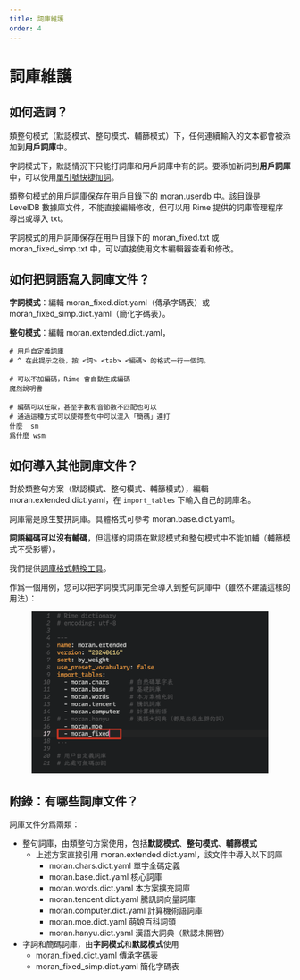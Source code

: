 ```yaml
---
title: 詞庫維護
order: 4
---
```


# 詞庫維護

## 如何造詞？

類整句模式（默認模式、整句模式、輔篩模式）下，任何連續輸入的文本都會被添加到**用戶詞庫**中。

字詞模式下，默認情況下只能打詞庫和用戶詞庫中有的詞。要添加新詞到**用戶詞庫**中，可以使用[單引號快捷加詞](/book/schemas/zici/features.md#手動造詞鍵)。

[//]: # ({% hint style="info" %})
類整句模式的用戶詞庫保存在用戶目錄下的 moran.userdb 中。該目錄是 LevelDB 數據庫文件，不能直接編輯修改，但可以用 Rime 提供的詞庫管理程序導出或導入 txt。

字詞模式的用戶詞庫保存在用戶目錄下的 moran\_fixed.txt 或 moran\_fixed\_simp.txt 中，可以直接使用文本編輯器查看和修改。

[//]: # ({% endhint %})

## 如何把詞語寫入詞庫文件？

**字詞模式**：編輯 moran\_fixed.dict.yaml（傳承字碼表）或 moran\_fixed\_simp.dict.yaml（簡化字碼表）。

**整句模式**：編輯 moran.extended.dict.yaml，

```
# 用戶自定義詞庫
# ^ 在此提示之後，按 <詞> <tab> <編碼> 的格式一行一個詞。

# 可以不加編碼，Rime 會自動生成編碼
魔然說明書

# 編碼可以任取，甚至字數和音節數不匹配也可以
# 通過這種方式可以使得整句中可以混入「簡碼」連打
什麼	sm
爲什麼	wsm
```

## 如何導入其他詞庫文件？

對於類整句方案（默認模式、整句模式、輔篩模式），編輯 moran.extended.dict.yaml，在 `import_tables` 下輸入自己的詞庫名。

[//]: # ({% hint style="warning" %})
詞庫需是原生雙拼詞庫。具體格式可參考 moran.base.dict.yaml。

**詞語編碼可以沒有輔碼**，但這樣的詞語在默認模式和整句模式中不能加輔（輔篩模式不受影響）。

我們提供[詞庫格式轉換工具](/book/tools/schemagen/#命令-gen-dict)。

[//]: # ({% endhint %})

作爲一個用例，您可以把字詞模式詞庫完全導入到整句詞庫中（雖然不建議這樣的用法）：

<figure><img src="../.gitbook/assets/图片.png" alt=""><figcaption></figcaption></figure>

## 附錄：有哪些詞庫文件？

詞庫文件分爲兩類：

* 整句詞庫，由類整句方案使用，包括**默認模式**、**整句模式**、**輔篩模式**
  * 上述方案直接引用 moran.extended.dict.yaml，該文件中導入以下詞庫
    * moran.chars.dict.yaml 單字全碼定義
    * moran.base.dict.yaml 核心詞庫
    * moran.words.dict.yaml 本方案擴充詞庫
    * moran.tencent.dict.yaml 騰訊詞向量詞庫
    * moran.computer.dict.yaml 計算機術語詞庫
    * moran.moe.dict.yaml 萌娘百科詞頭
    * moran.hanyu.dict.yaml 漢語大詞典（默認未開啓）
* 字詞和簡碼詞庫，由**字詞模式**和**默認模式**使用
  * moran\_fixed.dict.yaml 傳承字碼表
  * moran\_fixed\_simp.dict.yaml 簡化字碼表

